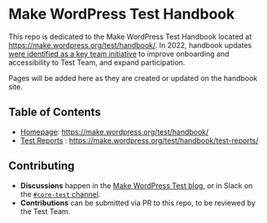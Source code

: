 # Make WordPress Test Handbook

This repo is dedicated to the Make WordPress Test Handbook located at https://make.wordpress.org/test/handbook/. In 2022, handbook updates [were identified as a key team initiative](https://make.wordpress.org/test/2022/03/02/test-team-chat-summary-1-march-2022/) to improve onboarding and accessibility to Test Team, and expand participation.

Pages will be added here as they are created or updated on the handbook site.

## Table of Contents
- [Homepage](homepage.md): https://make.wordpress.org/test/handbook/
- [Test Reports](test-reports.md) : https://make.wordpress.org/test/handbook/test-reports/

## Contributing
- **Discussions** happen in the [Make WordPress Test blog](https://make.wordpress.org/test/), or in Slack on the [`#core-test` channel](https://wordpress.slack.com/messages/core-test/).
- **Contributions** can be submitted via PR to this repo, to be reviewed by the Test Team.
